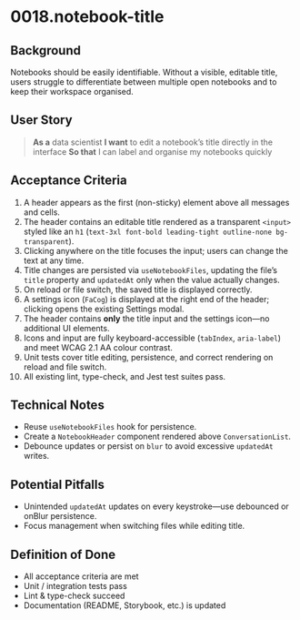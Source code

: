 # 0018.notebook-title

## Background

Notebooks should be easily identifiable. Without a visible, editable title, users struggle to differentiate between multiple open notebooks and to keep their workspace organised.

## User Story

> **As a** data scientist
> **I want** to edit a notebook’s title directly in the interface
> **So that** I can label and organise my notebooks quickly

## Acceptance Criteria

1. A header appears as the first (non-sticky) element above all messages and cells.
2. The header contains an editable title rendered as a transparent `<input>` styled like an `h1` (`text-3xl font-bold leading-tight outline-none bg-transparent`).
3. Clicking anywhere on the title focuses the input; users can change the text at any time.
4. Title changes are persisted via `useNotebookFiles`, updating the file’s `title` property and `updatedAt` only when the value actually changes.
5. On reload or file switch, the saved title is displayed correctly.
6. A settings icon (`FaCog`) is displayed at the right end of the header; clicking opens the existing Settings modal.
7. The header contains **only** the title input and the settings icon—no additional UI elements.
8. Icons and input are fully keyboard-accessible (`tabIndex`, `aria-label`) and meet WCAG 2.1 AA colour contrast.
9. Unit tests cover title editing, persistence, and correct rendering on reload and file switch.
10. All existing lint, type-check, and Jest test suites pass.

## Technical Notes

- Reuse `useNotebookFiles` hook for persistence.
- Create a `NotebookHeader` component rendered above `ConversationList`.
- Debounce updates or persist on `blur` to avoid excessive `updatedAt` writes.

## Potential Pitfalls

- Unintended `updatedAt` updates on every keystroke—use debounced or onBlur persistence.
- Focus management when switching files while editing title.

## Definition of Done

- All acceptance criteria are met
- Unit / integration tests pass
- Lint & type-check succeed
- Documentation (README, Storybook, etc.) is updated
